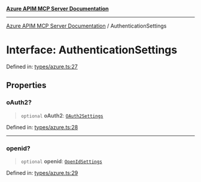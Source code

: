 [**Azure APIM MCP Server Documentation**](../README.md)

***

[Azure APIM MCP Server Documentation](../globals.md) / AuthenticationSettings

# Interface: AuthenticationSettings

Defined in: [types/azure.ts:27](https://github.com/dviana78/test-mcp-repo/blob/main/src/types/azure.ts#L27)

## Properties

### oAuth2?

> `optional` **oAuth2**: [`OAuth2Settings`](OAuth2Settings.md)

Defined in: [types/azure.ts:28](https://github.com/dviana78/test-mcp-repo/blob/main/src/types/azure.ts#L28)

***

### openid?

> `optional` **openid**: [`OpenIdSettings`](OpenIdSettings.md)

Defined in: [types/azure.ts:29](https://github.com/dviana78/test-mcp-repo/blob/main/src/types/azure.ts#L29)
